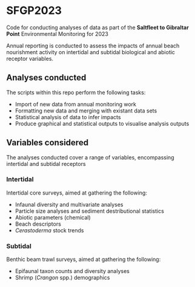 # SFGP2023
Code for conducting analyses of data as part of the **Saltfleet to Gibraltar Point** Environmental Monitoring for 2023

Annual reporting is conducted to assess the impacts of annual beach nourishment activity on intertidal and 
subtidal biological and abiotic receptor variables.

## Analyses conducted
The scripts within this repo perform the following tasks:
* Import of new data from annual monitoring work
* Formatting new data and merging with existant data sets
* Statistical analysis of data to infer impacts
* Produce graphical and statistical outputs to visualise analysis outputs

## Variables considered
The analyses conducted cover a range of variables, encompassing intertidal and subtidal receptors

### Intertidal
Intertidal core surveys, aimed at gathering the following:
* Infaunal diversity and multivariate analyses
* Particle size analyses and sediment destributional statistics
* Abiotic parameters (chemical)
* Beach descriptors
* *Cerastoderma* stock trends

### Subtidal
Benthic beam trawl surveys, aimed at gathering the following:
* Epifaunal taxon counts and diversity analyses
* Shrimp (*Crangon* spp.) demographics
